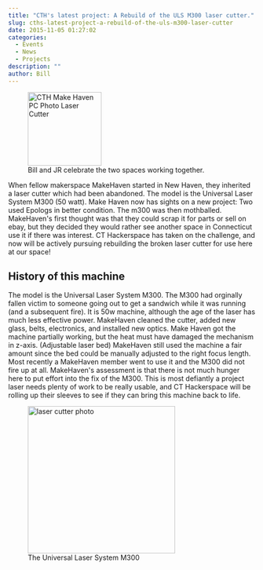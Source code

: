 ```yaml
---
title: "CTH's latest project: A Rebuild of the ULS M300 laser cutter."
slug: cths-latest-project-a-rebuild-of-the-uls-m300-laser-cutter
date: 2015-11-05 01:27:02
categories:
  - Events
  - News
  - Projects
description: ""
author: Bill
---
```


<figure>
  <a href="/uploads/2015/11/CTH-Make-Haven-PC-Photo-Laser-Cutter-150x150.jpg">
    <img id="attachment_612" class="align-left" width="150" src="/uploads/2015/11/CTH-Make-Haven-PC-Photo-Laser-Cutter-150x150.jpg" alt="CTH Make Haven PC Photo Laser Cutter">
  </a>
  <figcaption> Bill and JR celebrate the two spaces working together.</figcaption>
</figure>

When fellow makerspace MakeHaven started in New Haven, they inherited a laser cutter which had been abandoned. The model is the Universal Laser System M300 (50 watt). Make Haven now has sights on a new project: Two used Epologs in better condition. The m300 was then mothballed. MakeHaven's first thought was that they could scrap it for parts or sell on ebay, but they decided they would rather see another space in Connecticut use it if there was interest. CT Hackerspace has taken on the challenge, and now will be actively pursuing rebuilding the broken laser cutter for use here at our space!

## History of this machine

The model is the Universal Laser System M300. The M300 had orginally fallen victim to someone going out to get a sandwich while it was running (and a subsequent fire). It is 50w machine, although the age of the laser has much less effective power. MakeHaven cleaned the cutter, added new glass, belts, electronics, and installed new optics. Make Haven got the machine partially working, but the heat must have damaged the mechanism in z-axis. (Adjustable laser bed) MakeHaven still used the machine a fair amount since the bed could be manually adjusted to the right focus length. Most recently a MakeHaven member went to use it and the M300 did not fire up at all. MakeHaven's assessment is that there is not much hunger here to put effort into the fix of the M300. This is most defiantly a project laser needs plenty of work to be really usable, and CT Hackerspace will be rolling up their sleeves to see if they can bring this machine back to life.

<figure>
  <a href="/uploads/2015/11/laser-cutter-photo-300x169.jpg">
    <img id="attachment_611" class="align-center" width="300" src="/uploads/2015/11/laser-cutter-photo-300x169.jpg" alt="laser cutter photo">
  </a>
  <figcaption> The Universal Laser System M300</figcaption>
</figure>
